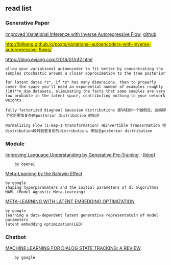 ## read list


### Generative Paper
[Improved Variational Inference with Inverse Autoregressive Flow](https://arxiv.org/pdf/1606.04934v2.pdf), [github](https://github.com/openai/iaf)

<mark>http://bjlkeng.github.io/posts/variational-autoencoders-with-inverse-autoregressive-flows/

https://blog.evjang.com/2018/01/nf2.html


```	
allow your variational autoencoder to fit better by concentrating the samples stochastic around a closer approximation to the true posterior

for latent datas *z*, if *z* has many dimensions, then to properly cover the space you'll need an exponential number of examples roughly (10)**n_dim datasets, eliminating the facts that some samples are very low probable in the latent space, contributing nothing to your network weights.

fully factorized diagnoal Gaussian distributions 是VAE的一个强假设，这妨碍了它对更加复杂的posterior distribution 的拟合

Normalizing Flow (1-map-1 transformation) 用invertible transormation 将distribution映射到更复杂的distribution，来拟合posterior distribution
```

### Module

[Improving Language Understanding by Generative Pre-Training](https://s3-us-west-2.amazonaws.com/openai-assets/research-covers/language-unsupervised/language_understanding_paper.pdf).    ·[{blog}](https://blog.openai.com/language-unsupervised/#content)

```
	by openai
```

[Meta-Learning by the Baldwin Effect](https://arxiv.org/pdf/1806.07917.pdf)

	by google
	shaping hyperparamaters and the initial parameters of dl algorithms
	MAML (Model Agnostic Meta-Learning)

[META-LEARNING WITH LATENT EMBEDDING OPTIMIZATION](https://arxiv.org/pdf/1807.05960v2.pdf)

	by google
	learning a data-dependent latent generative representatoin of model parameters
	latent embedding optimization(LEO)
	

### Chatbot

[MACHINE LEARNING FOR DIALOG STATE TRACKING: A REVIEW](https://storage.googleapis.com/pub-tools-public-publication-data/pdf/44018.pdf)
```
	by google
```
